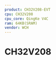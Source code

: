 ```yaml
---
product: CH32V208-EVT
cpu: CH32V208
cpu_core: QingKe V4C
ram: 64KB(SRAM)
vendor: WCH
---
```


# CH32V208

